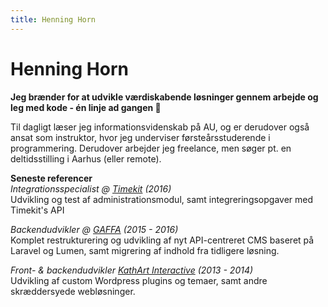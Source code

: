 ```yaml
---
title: Henning Horn
---
```


# Henning Horn

**Jeg brænder for at udvikle værdiskabende løsninger gennem arbejde og leg med kode - én linje ad gangen 🚀**

Til dagligt læser jeg informationsvidenskab på AU, og er derudover også ansat som instruktor, hvor jeg underviser førsteårsstuderende i programmering. Derudover arbejder jeg freelance, men søger pt. en deltidsstilling i Aarhus (eller remote).

**Seneste referencer**  
*Integrationsspecialist @ [Timekit](https://www.timekit.io/) (2016)*  
Udvikling og test af administrationsmodul, samt integreringsopgaver med Timekit's API

*Backendudvikler @ [GAFFA](http://gaffa.dk) (2015 - 2016)*  
Komplet restrukturering og udvikling af nyt API-centreret CMS baseret på Laravel og Lumen, samt migrering af indhold fra tidligere løsning.

*Front- & backendudvikler [KathArt Interactive](http://kathart.dk) (2013 - 2014)*  
Udvikling af custom Wordpress plugins og temaer, samt andre skræddersyede webløsninger.
